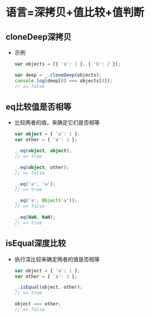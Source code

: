 # 语言=深拷贝+值比较+值判断

## cloneDeep深拷贝

- 示例

    ```typescript
    var objects = [{ 'a': 1 }, { 'b': 2 }];

    var deep = _.cloneDeep(objects);
    console.log(deep[0] === objects[0]);
    // => false
    ```

## eq比较值是否相等

- 比较两者的值，来确定它们是否相等

    ```typescript
    var object = { 'a': 1 };
    var other = { 'a': 1 };

    _.eq(object, object);
    // => true

    _.eq(object, other);
    // => false

    _.eq('a', 'a');
    // => true

    _.eq('a', Object('a'));
    // => false

    _.eq(NaN, NaN);
    // => true

    ```

## isEqual深度比较

- 执行深比较来确定两者的值是否相等

    ```js
    var object = { 'a': 1 };
    var other = { 'a': 1 };

    _.isEqual(object, other);
    // => true

    object === other;
    // => false
    ```
